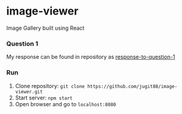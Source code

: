 # image-viewer
Image Gallery built using React

### Question 1
My response can be found in repository as [response-to-question-1](https://github.com/jugit88/image-viewer/blob/master/response-to-question-1.md)
### Run
1. Clone repository:
`git clone https://github.com/jugit88/image-viewer.git`
2. Start server: `npm start`
3. Open browser and go to `localhost:8080`
